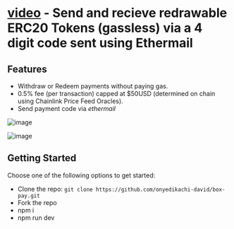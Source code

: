 # [video](https://youtu.be/Ic4tC5nf0E8) - Send and recieve redrawable ERC20 Tokens (gassless) via a 4 digit code sent using Ethermail

## Features
- Withdraw or Redeem payments without paying gas.
- 0.5% fee (per transaction) capped at $50USD (determined on chain using Chainlink Price Feed Oracles). 
- Send payment code via *ethermail*

![image](https://user-images.githubusercontent.com/51977119/211654459-f98e1e8e-da74-4002-9977-0ebfee21f131.png)

![image](https://user-images.githubusercontent.com/51977119/211654504-4829bef1-22a2-416c-a13a-9babb541e845.png)


## Getting Started

Choose one of the following options to get started:

- Clone the repo: `git clone https://github.com/onyedikachi-david/box-pay.git`
- Fork the repo
- npm i
- npm run dev
